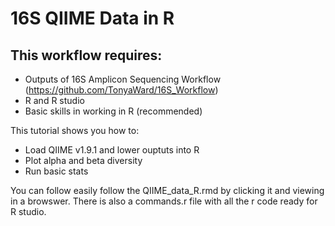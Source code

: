 # 16S QIIME Data in R

## This workflow requires:
*	Outputs of 16S Amplicon Sequencing Workflow (https://github.com/TonyaWard/16S_Workflow)
*	R and R studio
*	Basic skills in working in R (recommended)


This tutorial shows you how to:
*	Load QIIME v1.9.1 and lower ouptuts into R
*	Plot alpha and beta diversity
*	Run basic stats

You can follow easily follow the QIIME_data_R.rmd by clicking it and viewing in a browswer. There is also a commands.r file with all the r code ready for R studio.
